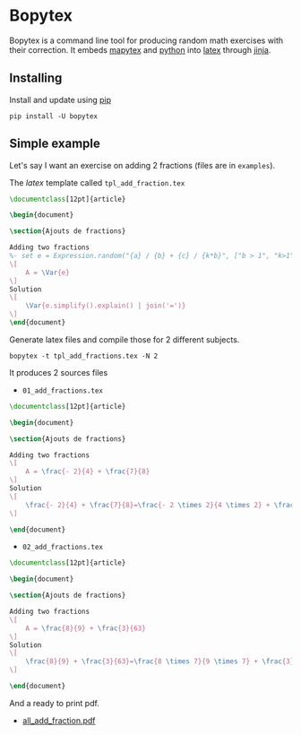 # Bopytex

Bopytex is a command line tool for producing random math exercises with their correction. It embeds [mapytex](https://git.opytex.org/lafrite/Mapytex) and [python](python.org) into [latex](latex-project.org) through [jinja](jinja.pocoo.org).

## Installing

Install and update using [pip](https://pip.pypa.io/en/stable/quickstart/)

    pip install -U bopytex

## Simple example

Let's say I want an exercise on adding 2 fractions (files are in `examples`).

The *latex* template called `tpl_add_fraction.tex`

``` latex
\documentclass[12pt]{article}

\begin{document}

\section{Ajouts de fractions}

Adding two fractions
%- set e = Expression.random("{a} / {b} + {c} / {k*b}", ["b > 1", "k>1"])
\[
    A = \Var{e}
\]
Solution 
\[
    \Var{e.simplify().explain() | join('=')}
\]
\end{document}
```

Generate latex files and compile those for 2 different subjects.

```
bopytex -t tpl_add_fractions.tex -N 2
```

It produces 2 sources files

- `01_add_fractions.tex`

```latex
\documentclass[12pt]{article}

\begin{document}

\section{Ajouts de fractions}

Adding two fractions
\[
    A = \frac{- 2}{4} + \frac{7}{8}
\]
Solution 
\[
    \frac{- 2}{4} + \frac{7}{8}=\frac{- 2 \times 2}{4 \times 2} + \frac{7}{8}=\frac{- 4}{8} + \frac{7}{8}=\frac{- 4 + 7}{8}=\frac{3}{8}
\]

\end{document}
```

- `02_add_fractions.tex`

```latex
\documentclass[12pt]{article}

\begin{document}

\section{Ajouts de fractions}

Adding two fractions
\[
    A = \frac{8}{9} + \frac{3}{63}
\]
Solution 
\[
    \frac{8}{9} + \frac{3}{63}=\frac{8 \times 7}{9 \times 7} + \frac{3}{63}=\frac{56}{63} + \frac{3}{63}=\frac{56 + 3}{63}=\frac{59}{63}
\]

\end{document}
```

And a ready to print pdf.

- [ all_add_fraction.pdf ]( ./examples/all_add_fraction.pdf )





